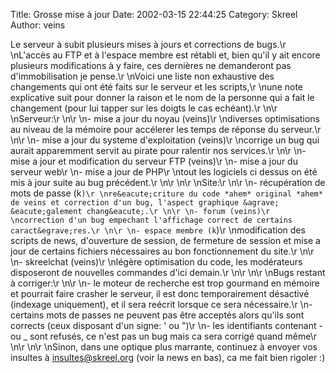 Title: Grosse mise &agrave; jour
Date: 2002-03-15 22:44:25
Category: Skreel
Author: veins

Le serveur &agrave; subit plusieurs mises &agrave; jours et corrections de bugs.\r
\nL'acc&egrave;s au FTP et &agrave; l'espace membre est r&eacute;tabli et, bien qu'il y ait encore plusieurs modifications &agrave; y faire, ces derni&egrave;res ne demanderont pas d'immobilisation je pense.\r
\nVoici une liste non exhaustive des changements qui ont &eacute;t&eacute; faits sur le serveur et les scripts,\r
\nune note explicative suit pour donner la raison et le nom de la personne qui a fait le changement (pour lui tapper sur les doigts le cas ech&eacute;ant).\r
\n\r
\nServeur:\r
\n\r
\n- mise a jour du noyau (veins)\r
\ndiverses optimisations au niveau de la m&eacute;moire pour acc&eacute;lerer les temps de r&eacute;ponse du serveur.\r
\n\r
\n- mise a jour du systeme d'exploitation (veins)\r
\ncorrige un bug qui aurait apparemment servit au pirate pour ralentir nos services.\r
\n\r
\n- mise a jour et modification du serveur FTP (veins)\r
\n- mise a jour du serveur web\r
\n- mise a jour de PHP\r
\ntout les logiciels ci dessus on &eacute;t&eacute; mis &agrave; jour suite au bug pr&eacute;c&eacute;dent.\r
\n\r
\n\r
\nSite:\r
\n\r
\n- r&eacute;cup&eacute;ration de mots de passe (k`)\r
\nre&eacute;criture du code *ahem* original *ahem* de veins et correction d'un bug, l'aspect graphique &agrave; &eacute;galement chang&eacute;.\r
\n\r
\n- forum (veins)\r
\ncorrection d'un bug empechant l'affichage correct de certains caract&egrave;res.\r
\n\r
\n- espace membre (k`)\r
\nmodification des scripts de news, d'ouverture de session, de fermeture de session et mise a jour de certains fichiers n&eacute;cessaires au bon fonctionnement du site.\r
\n\r
\n- skreelchat (veins)\r
\nl&eacute;g&egrave;re optimisation du code, les mod&eacute;rateurs disposeront de nouvelles commandes d'ici demain.\r
\n\r
\n\r
\nBugs restant &agrave; corriger:\r
\n\r
\n- le moteur de recherche est trop gourmand en m&eacute;moire et pourrait faire crasher le serveur, il est donc temporairement d&eacute;sactiv&eacute; (indexage uniquement), et il sera re&eacute;crit lorsque ce sera n&eacute;cessaire.\r
\n- certains mots de passes ne peuvent pas &ecirc;tre accept&eacute;s alors qu'ils sont corrects (ceux disposant d'un signe: ' ou &quot;)\r
\n- les identifiants contenant - ou _ sont refus&eacute;s, ce n'est pas un bug mais ca sera corrig&eacute; quand m&ecirc;me\r
\n\r
\n\r
\nSinon, dans une optique plus marrante, continuez &agrave; envoyer vos insultes &agrave; insultes@skreel.org (voir la news en bas), ca me fait bien rigoler  :)